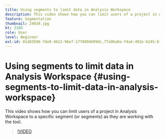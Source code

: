 ```yaml
---
title: Using segments to limit data in Analysis Workspace
description: This video shows how you can limit users of a project in Analysis Workspace to a specific segment (or segments) as they are working with the tool.
feature: Segmentation
thumbnail: 24038.jpg
kt: 2105
role: User
level: Beginner
exl-id: 01d83596-7de8-4b12-96e7-1770804b99dc,77a96a0a-f4a4-402e-b245-bfb83622a7e7
---
```

# Using segments to limit data in Analysis Workspace {#using-segments-to-limit-data-in-analysis-workspace}

This video shows how you can limit users of a project in Analysis Workspace to a specific segment (or segments) as they are working with the tool.

>[!VIDEO](https://video.tv.adobe.com/v/24038/?quality=12)
